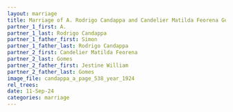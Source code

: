 ```yaml
---
layout: marriage
title: Marriage of A. Rodrigo Candappa and Candelier Matilda Feorena Gomes
partner_1_first: A.
partner_1_last: Rodrigo Candappa
partner_1_father_first: Simon
partner_1_father_last: Rodrigo Candappa
partner_2_first: Candelier Matilda Feorena
partner_2_last: Gomes
partner_2_father_first: Jestine William
partner_2_father_last: Gomes
image_file: candappa_a_page_538_year_1924
rel_trees:
date: 11-Sep-24
categories: marriage
---
```


